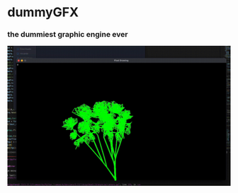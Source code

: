 # dummyGFX
### the dummiest graphic engine ever

![](https://github.com/cekkr/dummygfx/blob/main/assets/output.gif?raw=true)